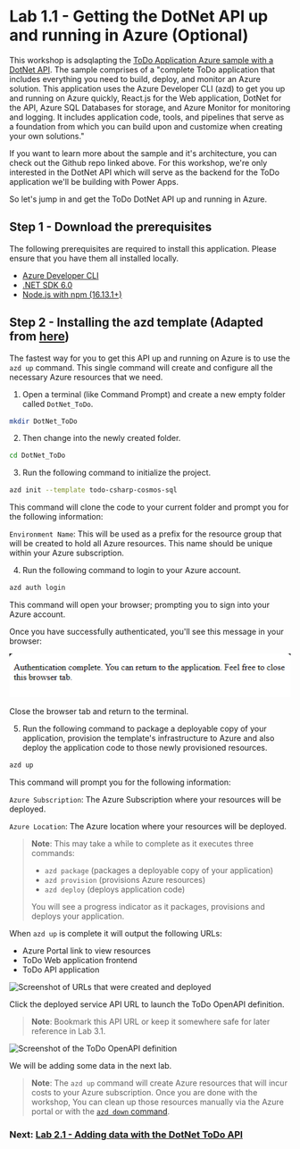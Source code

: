 # Lab 1.1 - Getting the DotNet API up and running in Azure (Optional)

This workshop is adsqlapting the [ToDo Application Azure sample with a DotNet API](https://github.com/azure-samples/todo-csharp-sql/
). The sample comprises of a "complete ToDo application that includes everything you need to build, deploy, and monitor an Azure solution. This application uses the Azure Developer CLI (azd) to get you up and running on Azure quickly, React.js for the Web application, DotNet for the API, Azure SQL Databases for storage, and Azure Monitor for monitoring and logging. It includes application code, tools, and pipelines that serve as a foundation from which you can build upon and customize when creating your own solutions."

If you want to learn more about the sample and it's architecture, you can check out the Github repo linked above. For this workshop, we're only interested in the DotNet API which will serve as the backend for the ToDo application we'll be building with Power Apps.

So let's jump in and get the ToDo DotNet API up and running in Azure.

## Step 1 - Download the prerequisites

The following prerequisites are required to install this application. Please ensure that you have them all installed locally.

* [Azure Developer CLI](https://aka.ms/azd-install)
* [.NET SDK 6.0](https://dotnet.microsoft.com/en-us/download/dotnet/6.0)
* [Node.js with npm (16.13.1+)](https://nodejs.org/)

## Step 2 - Installing the azd template (Adapted from [here](https://github.com/Azure-Samples/todo-DotNet-mongo-swa-func#quickstart))

The fastest way for you to get this API up and running on Azure is to use the ```azd up``` command. This single command will create and configure all the necessary Azure resources that we need.

1. Open a terminal (like Command Prompt) and create a new empty folder called ```DotNet_ToDo```.

```bash
mkdir DotNet_ToDo
```

2. Then change into the newly created folder.

```bash
cd DotNet_ToDo
```

3. Run the following command to initialize the project.
```bash
azd init --template todo-csharp-cosmos-sql
```

This command will clone the code to your current folder and prompt you for the following information:

```Environment Name```: This will be used as a prefix for the resource group that will be created to hold all Azure resources. This name should be unique within your Azure subscription.

4. Run the following command to login to your Azure account.

```bash
azd auth login
```

This command will open your browser; prompting you to sign into your Azure account.

Once you have successfully authenticated, you'll see this message in your browser:

![Message confirming that you have authenticated with Azure](/Workshops/JavaAndPowerApps/Lab1.1/assets/azure-confirmation.png)

Close the browser tab and return to the terminal.

5. Run the following command to package a deployable copy of your application, provision the template's infrastructure to Azure and also deploy the application code to those newly provisioned resources.

```bash
azd up
```

This command will prompt you for the following information:

```Azure Subscription```: The Azure Subscription where your resources will be deployed.

```Azure Location```: The Azure location where your resources will be deployed.

> **Note**: This may take a while to complete as it executes three commands: 
> * ```azd package``` (packages a deployable copy of your application)
> * ```azd provision``` (provisions Azure resources)
> * ```azd deploy``` (deploys application code)
>
> You will see a progress indicator as it packages, provisions and deploys your application.

When ```azd up``` is complete it will output the following URLs:

* Azure Portal link to view resources
* ToDo Web application frontend
* ToDo API application

![Screenshot of URLs that were created and deployed](/Workshops/JavaAndPowerApps/Lab1.1/assets/urls.png)

Click the deployed service API URL to launch the ToDo OpenAPI definition.

> **Note**: Bookmark this API URL or keep it somewhere safe for later reference in Lab 3.1.

![Screenshot  of the ToDo OpenAPI definition](/Workshops/JavaAndPowerApps/Lab1.1/assets/openapi-definition.png)

We will be adding some data in the next lab.

> **Note**: The ```azd up``` command will create Azure resources that will incur costs to your Azure subscription. Once you are done with the workshop, You can clean up those resources manually via the Azure portal or with the [```azd down``` command](https://github.com/Azure-Samples/todo-java-mongo#clean-up-resources).

### Next: [Lab 2.1 - Adding data with the DotNet ToDo API](/Workshops/JavaAndPowerApps/Lab2.1/)
